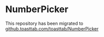 # NumberPicker
This repository has been migrated to [github.toasttab.com/toasttab/NumberPicker](https://github.toasttab.com/toasttab/NumberPicker)